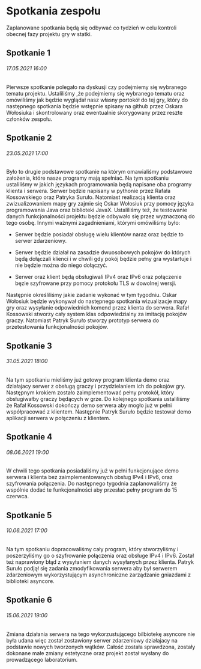# Spotkania zespołu
Zaplanowane spotkania będą się odbywać co tydzień w celu kontroli obecnej fazy projektu gry w statki.

## Spotkanie 1
###### 17.05.2021 16:00
Pierwsze spotkanie polegało na dyskusji czy podejmiemy się wybranego tematu projektu. Ustaliliśmy ,że podejmiemy się wybranego tematu oraz omówiliśmy jak będzie wyglądał nasz własny portokół do tej gry, który do następnego spotkania będzie wstępnie spisany na github przez Oskara Wołosiuka i skontrolowany oraz ewentualnie skorygowany przez reszte członków zespołu.

## Spotkanie 2  
###### 23.05.2021 17:00
Było to drugie podstawowe spotkanie na którym omawialiśmy podstawowe założenia, które nasze programy mają spełniać. Na tym spotkaniu ustaliliśmy w jakich językach programowania będą napisane oba programy klienta i serwera. Serwer będzie napisany w pythonie przez Rafała Kossowskiego oraz Patryka Suruło. Natomiast realizacją klienta oraz zwizualizowaniem mapy gry zajmie się Oskar Wołosiuk przy pomocy języka programowania Java oraz biblioteki JavaX. Ustaliliśmy też, że testowanie danych funkcjonalności projektu będzie odbywało się przez wyznaczoną do tego osobę. Innymi ważnymi zagadnieniami, którymi omówiliśmy było:

* Serwer będzie posiadał obsługę wielu klientów naraz oraz będzie to serwer zdarzeniowy.

* Serwer będzie działał na zasadzie dwuosobowych pokojów do których będą dołączali klienci i w chwili gdy pokój będzie pełny gra wystartuje i nie będzie można do niego dołączyć.

* Serwer oraz klient będą obsługiwali IPv4 oraz IPv6 oraz połączenie bęzie szyfrowane przy pomocy protokołu TLS w dowolnej wersji.

Następnie określiliśmy jakie zadanie wykonać w tym tygodniu. Oskar Wołosiuk będzie wykonywał do następnego spotkania wizualizacje mapy gry oraz wysyłanie odpowiednich komend przez klienta do serwera. Rafał Kossowski stworzy cały system klas odpowiedzialny za imitację pokojów graczy. Natomiast Patryk Suruło stworzy prototyp serwera do przetestowania funkcjonalności pokojów.


## Spotkanie 3  
###### 31.05.2021 18:00

Na tym spotkaniu mieliśmy już gotowy program klienta  demo oraz działajacy serwer z obsługą graczy i przydzielaniem ich do pokojów gry. Następnym krokiem zostało zaimplementować pełny protokół, który obsługiwałby graczy będących w grze. Do kolejnego spotkania ustaliliśmy że Rafał Kossowski dokończy demo serwera aby mogło już w pełni współpracować z klientem. Następnie Patryk Suruło będzie testował demo aplikacji serwera w połączeniu z klientem.


## Spotkanie 4 
###### 08.06.2021 19:00
 W chwili tego spotkania posiadaliśmy już w pełni funkcjonujące demo serwera i klienta bez zaimplementowanych obsług IPv4 i IPv6, oraz szyfrowania połączenia. Do następnego tygodnia zaplanowaliśmy że wspólnie dodać te funkcjonalności aby przesłać pełny program do 15 czerwca.
 
## Spotkanie 5 
###### 10.06.2021 17:00
Na tym spotkaniu dopracowaliśmy cały program, który stworzyliśmy i poszerzyliśmy go o szyfrowanie połączenia oraz obsługe IPv4 i IPv6. Został też naprawiony błąd z wysyłaniem danych wysyłanych przez klienta. Patryk Suruło podjął się zadania zmodyfikowania serwera aby był serwerem zdarzeniowym wykorzystującym asynchroniczne zarządzanie gniazdami z biblioteki asyncore.

## Spotkanie 6 
###### 15.06.2021 19:00
Zmiana działania serwera na tego wykorzustującego bilbiotekę asyncore nie była udana więc został zostawiony serwer zdarzeniowy działajacy na podstawie nowych tworzonych wątków. Całość została sprawdzona, zostały dokonane małe zmiany estetyczne oraz projekt został wysłany do prowadzącego laboratorium.



